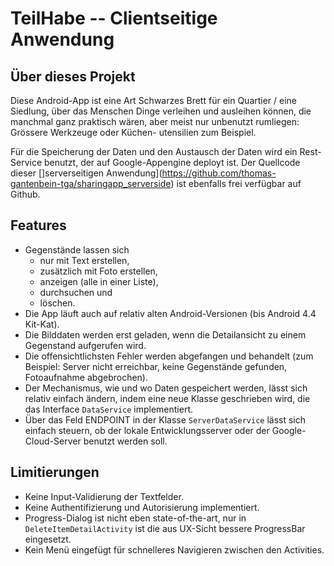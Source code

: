 # TeilHabe -- Clientseitige Anwendung

## Über dieses Projekt
Diese Android-App ist eine Art Schwarzes Brett für ein Quartier / eine Siedlung,
über das Menschen Dinge verleihen und ausleihen können, die manchmal ganz
praktisch wären, aber meist nur unbenutzt rumliegen: Grössere Werkzeuge oder Küchen-
utensilien zum Beispiel.

Für die Speicherung der Daten und den Austausch der Daten wird ein Rest-Service
benutzt, der auf Google-Appengine deployt ist. Der Quellcode dieser []serverseitigen
Anwendung](https://github.com/thomas-gantenbein-tga/sharingapp_serverside) ist ebenfalls frei 
verfügbar auf Github.

## Features
* Gegenstände lassen sich
  * nur mit Text erstellen,
  * zusätzlich mit Foto erstellen,
  * anzeigen (alle in einer Liste),
  * durchsuchen und
  * löschen.
* Die App läuft auch auf relativ alten Android-Versionen (bis Android 4.4 Kit-Kat).
* Die Bilddaten werden erst geladen, wenn die Detailansicht zu einem Gegenstand
  aufgerufen wird.
* Die offensichtlichsten Fehler werden abgefangen und behandelt (zum Beispiel:
  Server nicht erreichbar, keine Gegenstände gefunden, Fotoaufnahme abgebrochen).
* Der Mechanismus, wie und wo Daten gespeichert werden, lässt sich relativ einfach
  ändern, indem eine neue Klasse geschrieben wird, die das Interface `DataService` implementiert.
* Über das Feld ENDPOINT in der Klasse `ServerDataService` lässt sich einfach steuern, ob
  der lokale Entwicklungsserver oder der Google-Cloud-Server benutzt werden soll. 


## Limitierungen
* Keine Input-Validierung der Textfelder.
* Keine Authentifizierung und Autorisierung implementiert.
* Progress-Dialog ist nicht eben state-of-the-art, nur in `DeleteItemDetailActivity` ist die
  aus UX-Sicht bessere ProgressBar eingesetzt.
* Kein Menü eingefügt für schnelleres Navigieren zwischen den Activities.